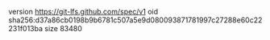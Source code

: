 version https://git-lfs.github.com/spec/v1
oid sha256:d37a86cb0198b9b6781c507a5e9d080093871781997c27288e60c22231f013ba
size 83480
